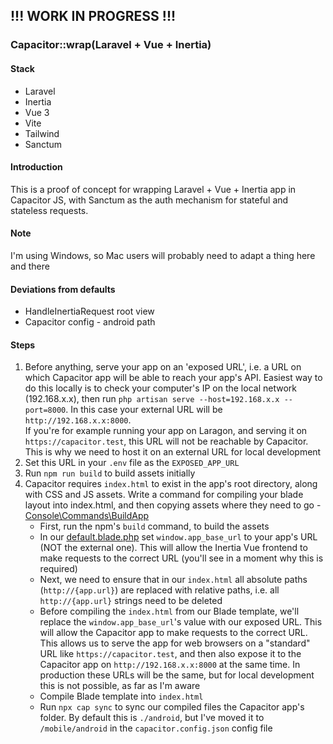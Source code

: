 ## !!! WORK IN PROGRESS !!!

### Capacitor::wrap(Laravel + Vue + Inertia)

#### Stack
- Laravel
- Inertia
- Vue 3
- Vite
- Tailwind
- Sanctum

#### Introduction
This is a proof of concept for wrapping Laravel + Vue + Inertia app in Capacitor JS, with Sanctum as the auth mechanism for
stateful and stateless requests.

#### Note
I'm using Windows, so Mac users will probably need to adapt a thing here and there

#### Deviations from defaults
- HandleInertiaRequest root view
- Capacitor config - android path

#### Steps
1. Before anything, serve your app on an 'exposed URL', i.e. a URL on which Capacitor app will be able to reach your app's API. Easiest way to do this locally is to check your computer's IP on the local network (192.168.x.x), then run `php artisan serve --host=192.168.x.x --port=8000`. In this case your external URL will be `http://192.168.x.x:8000`.   
If you're for example running your app on Laragon, and serving it on `https://capacitor.test`, this URL will not be reachable by Capacitor. This is why we need to host it on an external URL for local development
2. Set this URL in your `.env` file as the `EXPOSED_APP_URL`
3. Run `npm run build` to build assets initially
4. Capacitor requires `index.html` to exist in the app's root directory, along with CSS and JS assets. Write a command for compiling your blade layout into index.html, and then copying assets where they need to go - [Console\Commands\BuildApp](https://github.com/GTCrais/capacitor-inertia-vue-laravel/blob/master/app/Console/Commands/BuildApp.php)
    - First, run the npm's `build` command, to build the assets
    - In our [default.blade.php](https://test) set `window.app_base_url` to your app's URL (NOT the external one). This will allow the Inertia Vue frontend to make requests to the correct URL (you'll see in a moment why this is required)
    - Next, we need to ensure that in our `index.html` all absolute paths (`http://{app.url}`) are replaced with relative paths, i.e. all `http://{app.url}` strings need to be deleted
    - Before compiling the `index.html` from our Blade template, we'll replace the `window.app_base_url`'s value with our exposed URL. This will allow the Capacitor app to make requests to the correct URL. This allows us to serve the app for web browsers on a "standard" URL like `https://capacitor.test`, and then also expose it to the Capacitor app on `http://192.168.x.x:8000` at the same time. In production these URLs will be the same, but for local development this is not possible, as far as I'm aware
    - Compile Blade template into `index.html`
    - Run `npx cap sync` to sync our compiled files the Capacitor app's folder. By default this is `./android`, but I've moved it to `/mobile/android` in the `capacitor.config.json` config file